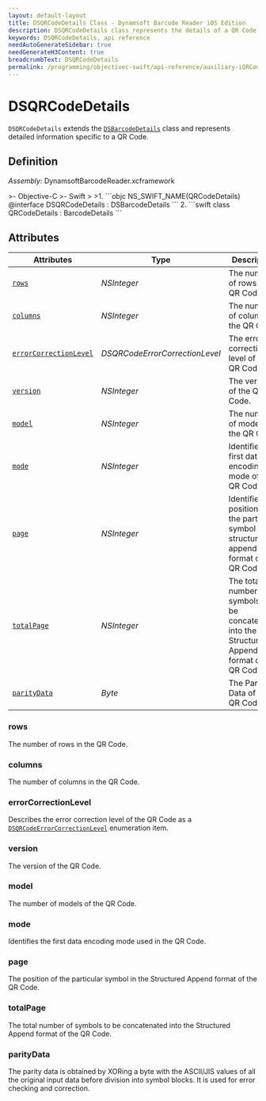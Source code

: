 ```yaml
---
layout: default-layout
title: DSQRCodeDetails Class - Dynamsoft Barcode Reader iOS Edition
description: DSQRCodeDetails class represents the details of a QR Code. It is derived from the DSBarcodeDetails class and contains various attributes related to the QR Code.
keywords: DSQRCodeDetails, api reference
needAutoGenerateSidebar: true
needGenerateH3Content: true
breadcrumbText: DSQRCodeDetails
permalink: /programming/objectivec-swift/api-reference/auxiliary-iQRCodeDetails.html
---
```


# DSQRCodeDetails

`DSQRCodeDetails` extends the [`DSBarcodeDetails`](barcode-details.md) class and represents detailed information specific to a QR Code.

## Definition

*Assembly:* DynamsoftBarcodeReader.xcframework

<div class="sample-code-prefix"></div>
>- Objective-C
>- Swift
>
>1. 
```objc
NS_SWIFT_NAME(QRCodeDetails)
@interface DSQRCodeDetails : DSBarcodeDetails
```
2. 
```swift
class QRCodeDetails : BarcodeDetails
```

## Attributes

| Attributes | Type | Description |
| ---------- | ---- | ----------- |
| [`rows`](#rows) | *NSInteger* | The number of rows in the QR Code. |
| [`columns`](#columns) | *NSInteger* | The number of columns in the QR Code. |
| [`errorCorrectionLevel`](#errorcorrectionlevel) | *DSQRCodeErrorCorrectionLevel* | The error correction level of the QR Code. |
| [`version`](#version) | *NSInteger* | The version of the QR Code. |
| [`model`](#model) | *NSInteger* | The number of models of the QR Code. |
| [`mode`](#mode) | *NSInteger* | Identifies the first data encoding mode of the QR Code. |
| [`page`](#page) | *NSInteger* | Identifies the position of the particular symbol in the structured append format of the QR Code. |
| [`totalPage`](#totalpage) | *NSInteger* | The total number of symbols to be concatenated into the Structured Append format of the QR Code. |
| [`parityData`](#paritydata) | *Byte* | The Parity Data of the QR Code. |

### rows

The number of rows in the QR Code.

### columns

The number of columns in the QR Code.

### errorCorrectionLevel

Describes the error correction level of the QR Code as a [`DSQRCodeErrorCorrectionLevel`]({{site.dcvb_enumerations}}barcode-reader/qr-code-error-correction-level.html?lang=objc,swift) enumeration item.

### version

The version of the QR Code.

### model

The number of models of the QR Code.

### mode

Identifies the first data encoding mode used in the QR Code.

### page

The position of the particular symbol in the Structured Append format of the QR Code.

### totalPage

The total number of symbols to be concatenated into the Structured Append format of the QR Code.

### parityData

The parity data is obtained by XORing a byte with the ASCII/JIS values of all the original input data before division into symbol blocks. It is used for error checking and correction.
